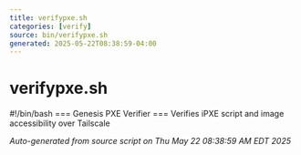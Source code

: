 ```yaml
---
title: verifypxe.sh
categories: [verify]
source: bin/verifypxe.sh
generated: 2025-05-22T08:38:59-04:00
---
```


# verifypxe.sh

#!/bin/bash
=== Genesis PXE Verifier ===
Verifies iPXE script and image accessibility over Tailscale

_Auto-generated from source script on Thu May 22 08:38:59 AM EDT 2025_
